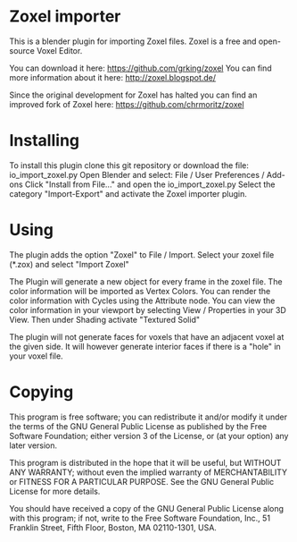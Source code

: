 # Zoxel importer

This is a blender plugin for importing Zoxel files.
Zoxel is a free and open-source Voxel Editor.

You can download it here: https://github.com/grking/zoxel
You can find more information about it here: http://zoxel.blogspot.de/

Since the original development for Zoxel has halted you can find an improved fork
of Zoxel here: https://github.com/chrmoritz/zoxel

# Installing

To install this plugin clone this git repository or download the file:
io_import_zoxel.py
Open Blender and select: File / User Preferences / Add-ons
Click "Install from File..." and open the io_import_zoxel.py
Select the category "Import-Export" and activate the Zoxel importer plugin.

# Using

The plugin adds the option "Zoxel" to File / Import.
Select your zoxel file \(*.zox\) and select "Import Zoxel"

The Plugin will generate a new object for every frame in the zoxel file.
The color information will be imported as Vertex Colors.
You can render the color information with Cycles using the Attribute node.
You can view the color information in your viewport by selecting
View / Properties in your 3D View. Then under Shading activate "Textured Solid"

The plugin will not generate faces for voxels that have an adjacent voxel at the given side.
It will however generate interior faces if there is a "hole" in your voxel file.

# Copying

This program is free software; you can redistribute it and/or
modify it under the terms of the GNU General Public License
as published by the Free Software Foundation; either version 3
of the License, or (at your option) any later version.

This program is distributed in the hope that it will be useful,
but WITHOUT ANY WARRANTY; without even the implied warranty of
MERCHANTABILITY or FITNESS FOR A PARTICULAR PURPOSE. See the
GNU General Public License for more details.

You should have received a copy of the GNU General Public License
along with this program; if not, write to the Free Software Foundation,
Inc., 51 Franklin Street, Fifth Floor, Boston, MA 02110-1301, USA.
